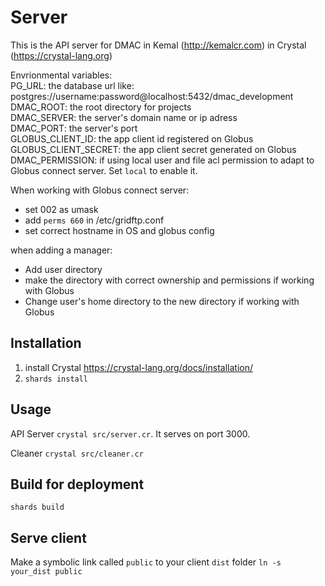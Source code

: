 # Server
This is the API server for DMAC in Kemal (http://kemalcr.com) in Crystal (https://crystal-lang.org)

Envrionmental variables:  
PG_URL: the database url like: postgres://username:password@localhost:5432/dmac_development  
DMAC_ROOT: the root directory for projects  
DMAC_SERVER: the server's domain name or ip adress  
DMAC_PORT: the server's port  
GLOBUS_CLIENT_ID: the app client id registered on Globus   
GLOBUS_CLIENT_SECRET: the app client secret generated on Globus   
DMAC_PERMISSION: if using local user and file acl permission to adapt to Globus connect server. Set `local` to enable it.  

When working with Globus connect server:
- set 002 as umask
- add `perms 660` in /etc/gridftp.conf
- set correct hostname in OS and globus config

when adding a manager:
- Add user directory
- make the directory with correct ownership and permissions if working with Globus
- Change user's home directory to the new directory if working with Globus

## Installation
1. install Crystal https://crystal-lang.org/docs/installation/
2. `shards install`

## Usage
API Server `crystal src/server.cr`. It serves on port 3000.

Cleaner `crystal src/cleaner.cr`

## Build for deployment
`shards build`

## Serve client
Make a symbolic link called `public` to your client `dist` folder `ln -s your_dist public`

